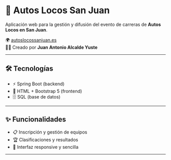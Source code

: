 # 🚗 Autos Locos San Juan  

Aplicación web para la gestión y difusión del evento de carreras de **Autos Locos en San Juan**.  

🌍 [autoslocossanjuan.es](http://autoslocossanjuan.es)  
👨‍💻 Creado por **Juan Antonio Alcalde Yuste**  

---

## 🛠️ Tecnologías  
- ⚡ Spring Boot (backend)  
- 🎨 HTML + Bootstrap 5 (frontend)  
- 🗄️ SQL (base de datos)  

---

## ✨ Funcionalidades  
- 📋 Inscripción y gestión de equipos  
- 🏆 Clasificaciones y resultados  
- 📱 Interfaz responsive y sencilla  

---
